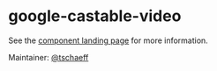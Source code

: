 google-castable-video
======================

See the [component landing page](http://googlewebcomponents.github.io/google-castable-video) for more information.

Maintainer: [@tschaeff](http://github.com/tschaeff)
